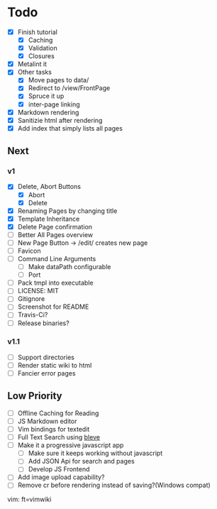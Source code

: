 # Todo

- [X] Finish tutorial
	- [X] Caching
	- [X] Validation
	- [X] Closures
- [X] Metalint it
- [X] Other tasks
	- [X] Move pages to data/
	- [X] Redirect to /view/FrontPage
	- [X] Spruce it up
	- [X] inter-page linking
- [X] Markdown rendering
- [X] Sanitizie html after rendering
- [X] Add index that simply lists all pages

## Next

### v1

- [X] Delete, Abort Buttons
	- [X] Abort
	- [X] Delete
- [X] Renaming Pages by changing title
- [X] Template Inheritance
- [X] Delete Page confirmation
- [ ] Better All Pages overview
- [ ] New Page Button -> /edit/ creates new page
- [ ] Favicon
- [ ] Command Line Arguments
	- [ ] Make dataPath configurable
	- [ ] Port
- [ ] Pack tmpl into executable
- [ ] LICENSE: MIT
- [ ] Gitignore
- [ ] Screenshot for README
- [ ] Travis-Ci?
- [ ] Release binaries?

### v1.1

- [ ] Support directories
- [ ] Render static wiki to html
- [ ] Fancier error pages

## Low Priority

- [ ] Offline Caching for Reading
- [ ] JS Markdown editor
- [ ] Vim bindings for textedit
- [ ] Full Text Search using [bleve](http://www.blevesearch.com/)
- [ ] Make it a progressive javascript app
	- [ ] Make sure it keeps working without javascript
	- [ ] Add JSON Api for search and pages
	- [ ] Develop JS Frontend
- [ ] Add image upload capability?
- [ ] Remove cr before rendering instead of saving?(Windows compat)

vim: ft=vimwiki
